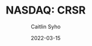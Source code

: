 ---
type: "report"
paper: "CRSR_Caitlin_Syho.pdf"
author: "Caitlin Syho"
company: "Corsair Gaming, Inc."
date: "2022-03-15"
summary: "Headquartered in Fremont, California, Corsair Gaming, Inc.
('Corsair' or the 'Company') is a leading hardware and
peripherals specialist providing high-performance gaming
components and systems. It currently operates through its retail
and direct-to-consumer channels, distributing products to
retailers, such as Amazon and Best Buy."
title: "NASDAQ: CRSR"
---